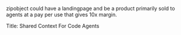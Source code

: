 zipobject could have a landingpage and be a product primarily sold to agents at a pay per use that gives 10x margin.

Title: Shared Context For Code Agents

